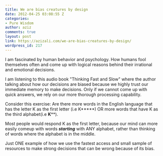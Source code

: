 ```yaml
---
title: We are bias creatures by design
date: 2012-04-25 03:08:55 Z
categories:
- Pure Wisdom
author: aziz
comments: true
layout: post
link: https://azizali.com/we-are-bias-creatures-by-design/
wordpress_id: 217
---
```


I am fascinated by human behavior and psychology. How humans fool themselves often and come up with logical reasons behind their irrational and emotional decisions.

I am listening to this audio book "Thinking Fast and Slow" where the author talking about how our decisions are biased because we highly trust our immediate memory to make decisions. Only if we cannot come up with quick answers, we rely on our more thorough processing capability.

Consider this exercise: Are there more words in the English language that has the letter K as the first letter (i.e K*****) OR more words that have K as the third alphabet(i.e **K****).

Most people would respond K as the first letter, because our mind can more easily comeup with words _**starting**_ with ANY alphabet, rather than thinking of words where the alphabet is in the middle.

Just ONE example of how we use the fastest access and small sample of resources to make strong decisions that can be wrong because of its bias.
